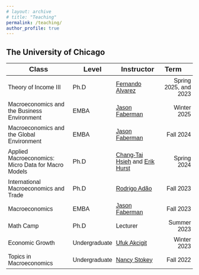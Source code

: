 ```yaml
---
# layout: archive
# title: "Teaching"
permalink: /teaching/
author_profile: true
---
```

<!-- Removed the version that was .html and pulled in things from _teaching to do this instead -->

<h2> The University of Chicago </h2> 
<body>

<table style="width: 100%; border-collapse: collapse; font-family: Arial, sans-serif;">
  <thead>
    <tr>
      <th style="text-align: center; font-weight: bold; font-size: 1.2em; border-bottom: 1px solid black;">Class </th>
      <th style="text-align: center; font-weight: bold; font-size: 1.2em; border-bottom: 1px solid black;">Level </th>
      <th style="text-align: center; font-weight: bold; font-size: 1.2em; border-bottom: 1px solid black;">Instructor </th>
      <th style="text-align: left; font-weight: bold; font-size: 1.2em; border-bottom: 1px solid black;">Term</th>
    </tr>
  </thead>
  <tbody>
  <tr>
      <td style="text-align: left; padding: 5px;">Theory of Income III </td>
      <td style="text-align: left; padding: 5px;">Ph.D </td>
      <td style="text-align: left; padding: 5px;"> <a href="https://alvarezfernando.com/">Fernando Alvarez</a> </td>
      <td style="text-align: right; padding: 5px;">Spring 2025, and 2023</td>
    </tr>
  <tr>
      <td style="text-align: left; padding: 5px;">Macroeconomics and the Business Environment</td>
      <td style="text-align: left; padding: 5px;"> EMBA </td>
      <td style="text-align: left; padding: 5px;"> <a href="https://sites.google.com/view/jason-faberman/home">Jason Faberman</a> </td>
      <td style="text-align: right; padding: 5px;">Winter 2025</td>
    </tr>
  <tr>
      <td style="text-align: left; padding: 5px;">Macroeconomics and the Global Environment</td>
      <td style="text-align: left; padding: 5px;"> EMBA </td>
      <td style="text-align: left; padding: 5px;"> <a href="https://sites.google.com/view/jason-faberman/home">Jason Faberman</a> </td>
      <td style="text-align: right; padding: 5px;">Fall 2024</td>
    </tr>
    <tr>
      <td style="text-align: left; padding: 5px;">Applied Macroeconomics: Micro Data for Macro Models </td>
      <td style="text-align: left; padding: 5px;">Ph.D </td>
      <td style="text-align: left; padding: 5px;"> <a href="https://faculty.chicagobooth.edu/chang-tai-hsieh">Chang-Tai Hsieh</a> and <a href="https://erikhurst.com/">Erik Hurst</a></td>
      <td style="text-align: right; padding: 5px;">Spring 2024</td>
    </tr>
    <tr>
      <td style="text-align: left; padding: 5px;">International Macroeconomics and Trade</td>
      <td style="text-align: left; padding: 5px;">Ph.D </td>
      <td style="text-align: left; padding: 5px;">  <a href="https://sites.google.com/site/rradao/">Rodrigo Adão</a> </td>
      <td style="text-align: right; padding: 5px;">Fall 2023</td>
    </tr>
    <tr>
      <td style="text-align: left; padding: 5px;">Macroeconomics </td>
      <td style="text-align: left; padding: 5px;">EMBA </td>
      <td style="text-align: left; padding: 5px;"> <a href="https://sites.google.com/view/jason-faberman/home">Jason Faberman</a> </td>
      <td style="text-align: right; padding: 5px;">Fall 2023</td>
    </tr>
    <tr>
      <td style="text-align: left; padding: 5px;">Math Camp </td>
      <td style="text-align: left; padding: 5px;">Ph.D </td>
      <td style="text-align: left; padding: 5px;">Lecturer</td>
      <td style="text-align: right; padding: 5px;">Summer 2023</td>
    </tr>
     <tr>
      <td style="text-align: left; padding: 5px;">Economic Growth </td>
      <td style="text-align: left; padding: 5px;">Undergraduate </td>
      <td style="text-align: left; padding: 5px;"> <a href="https://www.ufukakcigit.com/">Ufuk Akcigit</a> </td>
      <td style="text-align: right; padding: 5px;">Winter 2023</td>
    </tr>
    <tr>
      <td style="text-align: left; padding: 5px;">Topics in Macroeconomics</td>
      <td style="text-align: left; padding: 5px;">Undergraduate </td>
      <td style="text-align: left; padding: 5px;"> <a href="https://voices.uchicago.edu/nancystokey/">Nancy Stokey</a> </td>
      <td style="text-align: right; padding: 5px;">Fall 2022</td>
    </tr>
  </tbody>
</table>


<!-- {% for post in site.teaching reversed %}
  {% include archive-single.html %}
{% endfor %} -->

<!-- Example here https://github.com/academicpages/academicpages.github.io/blob/master/_teaching/2014-spring-teaching-1.md -->

<!-- {% for post in site.teaching reversed %}
  {% include archive-single.html %}
{% endfor %} -->
